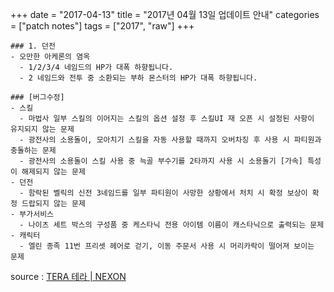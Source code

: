 +++
date = "2017-04-13"
title = "2017년 04월 13일 업데이트 안내"
categories = ["patch notes"]
tags = ["2017", "raw"]
+++

```
### 1. 던전
- 오만한 아케론의 염옥
  - 1/2/3/4 네임드의 HP가 대폭 하향됩니다.
  - 2 네임드와 전투 중 소환되는 부하 몬스터의 HP가 대폭 하향됩니다.

### [버그수정]
- 스킬
  - 마법사 일부 스킬의 이어지는 스킬의 옵션 설정 후 스킬UI 재 오픈 시 설정된 사항이 유지되지 않는 문제
  - 광전사의 소용돌이, 모아치기 스킬을 자동 사용할 때까지 오버차징 후 사용 시 파티원과 충돌하는 문제
  - 광전사의 소용돌이 스킬 사용 중 늑골 부수기를 2타까지 사용 시 소용돌기 [가속] 특성이 해제되지 않는 문제
- 던전
  - 함락된 벨릭의 신전 3네임드를 일부 파티원이 사망한 상황에서 처치 시 확정 보상이 확정 드랍되지 않는 문제
- 부가서비스
  - 나이츠 세트 박스의 구성품 중 케스타닉 전용 아이템 이름이 캐스타닉으로 출력되는 문제
- 캐릭터
  - 엘린 종족 11번 프리셋 헤어로 걷기, 이동 주문서 사용 시 머리카락이 떨어져 보이는 문제
```

source : [TERA 테라 | NEXON](http://tera.nexon.com/news/update/view.aspx?n4articlesn=273)
